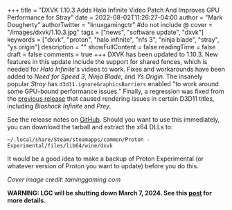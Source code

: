 +++
title = "DXVK 1.10.3 Adds Halo Infinite Video Patch And Improves GPU Performance for Stray"
date = 2022-08-02T11:26:27-04:00
author = "Mark Dougherty"
authorTwitter = "linuxgamingctr" #do not include @
cover = "/images/dxvk/1.10.3.jpg"
tags = ["news", "software update", "dxvk"]
keywords = ["dxvk", "proton", "halo infinite", "nfs 3", "ninja blade", "stray", "ys origin"]
description = ""
showFullContent = false
readingTime = false
draft = false
comments = true
+++
DXVK has been updated to 1.10.3. New features in this update include the support for shared fences, which is needed for *Halo Infinite*'s videos to work. Fixes and workarounds have been added to *Need for Speed 3*, *Ninja Blade*, and *Ys Origin*. The insanely popular *Stray* has `d3d11.ignoreGraphicsBarriers` enabled "to work around some GPU-bound performance issues." Finally, a regression was fixed from the [previous release](https://linuxgamingcentral.com/posts/dxvk-1.10.2-released/) that caused rendering issues in certain D3D11 titles, including *Bioshock Infinite* and *Prey*.

See the release notes on [GitHub](https://github.com/doitsujin/dxvk/releases/tag/v1.10.3). Should you want to use this immediately, you can download the tarball and extract the x64 DLLs to:

`~/.local/share/Steam/steamapps/common/Proton - Experimental/files/lib64/wine/dxvk`

It would be a good idea to make a backup of Proton Experimental (or whatever version of Proton you want to update) before you do this.

*Cover image credit: taminggaming.com*

**WARNING: LGC will be shutting down March 7, 2024. See this [post](https://linuxgamingcentral.com/posts/the-end-of-lgc/) for more details.**
